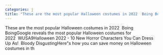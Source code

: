 ```yaml
---
categories: j
title: "These are the most popular Halloween costumes in 2022  Boing Boing"
---
```

These are the most popular Halloween costumes in 2022&nbsp;&nbsp;Boing BoingGoogle reveals the most popular Halloween costumes for 2022&nbsp;&nbsp;WUSA9Halloween 2022 - 10 New Horror Characters You Can Dress Up As!&nbsp;&nbsp;Bloody DisgustingHere"s how you can save money on Halloween costumes in th